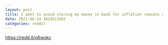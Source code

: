 ```yaml
--- 
layout: post 
title: I want to avoid storing my money in bank for inflation reasons and rapidly increasing cost of living, what are my options? 
date: 2021-06-24 1624523262 
categories: reddit 
--- 
```

https://redd.it/o6wokc